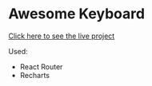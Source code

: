 # Awesome Keyboard
[Click here to see the live project](https://subtle-crisp-77e047.netlify.app/)

Used:
- React Router
- Recharts
